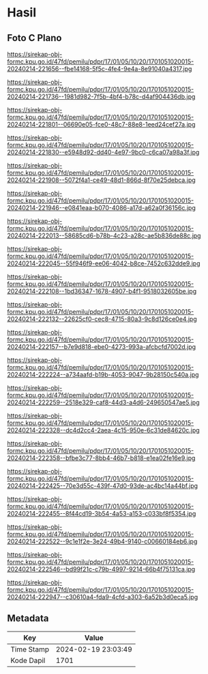# Hasil

## Foto C Plano

https://sirekap-obj-formc.kpu.go.id/47fd/pemilu/pdpr/17/01/05/10/20/1701051020015-20240214-221656--fbe14168-5f5c-4fe4-9e4a-8e91040a4317.jpg

https://sirekap-obj-formc.kpu.go.id/47fd/pemilu/pdpr/17/01/05/10/20/1701051020015-20240214-221736--1981d982-7f5b-4bf4-b78c-d4af904436db.jpg

https://sirekap-obj-formc.kpu.go.id/47fd/pemilu/pdpr/17/01/05/10/20/1701051020015-20240214-221801--06690e05-fce0-48c7-88e8-1eed24cef27a.jpg

https://sirekap-obj-formc.kpu.go.id/47fd/pemilu/pdpr/17/01/05/10/20/1701051020015-20240214-221830--e5948d92-dd40-4e97-9bc0-c6ca07a98a3f.jpg

https://sirekap-obj-formc.kpu.go.id/47fd/pemilu/pdpr/17/01/05/10/20/1701051020015-20240214-221908--5072f4a1-ce49-48d1-866d-8f70e25debca.jpg

https://sirekap-obj-formc.kpu.go.id/47fd/pemilu/pdpr/17/01/05/10/20/1701051020015-20240214-221946--e0841eaa-b070-4086-a17d-a62a0f36156c.jpg

https://sirekap-obj-formc.kpu.go.id/47fd/pemilu/pdpr/17/01/05/10/20/1701051020015-20240214-222013--58685cd6-b78b-4c23-a28c-ae5b836de88c.jpg

https://sirekap-obj-formc.kpu.go.id/47fd/pemilu/pdpr/17/01/05/10/20/1701051020015-20240214-222045--55f946f9-ee06-4042-b8ce-7452c632dde9.jpg

https://sirekap-obj-formc.kpu.go.id/47fd/pemilu/pdpr/17/01/05/10/20/1701051020015-20240214-222108--1bd36347-1678-4907-b4f1-9518032605be.jpg

https://sirekap-obj-formc.kpu.go.id/47fd/pemilu/pdpr/17/01/05/10/20/1701051020015-20240214-222132--22625cf0-cec8-4715-80a3-9c8d126ce0e4.jpg

https://sirekap-obj-formc.kpu.go.id/47fd/pemilu/pdpr/17/01/05/10/20/1701051020015-20240214-222157--b7e9d818-ebe0-4273-993a-afcbcfd7002d.jpg

https://sirekap-obj-formc.kpu.go.id/47fd/pemilu/pdpr/17/01/05/10/20/1701051020015-20240214-222224--a734aafd-b19b-4053-9047-9b28150c540a.jpg

https://sirekap-obj-formc.kpu.go.id/47fd/pemilu/pdpr/17/01/05/10/20/1701051020015-20240214-222259--2518e329-caf8-44d3-a4d6-249650547ae5.jpg

https://sirekap-obj-formc.kpu.go.id/47fd/pemilu/pdpr/17/01/05/10/20/1701051020015-20240214-222328--dc4d2cc4-2aea-4c15-950e-6c31de84620c.jpg

https://sirekap-obj-formc.kpu.go.id/47fd/pemilu/pdpr/17/01/05/10/20/1701051020015-20240214-222358--bfbe3c77-8bb4-46b7-b818-e1ea02fe16e9.jpg

https://sirekap-obj-formc.kpu.go.id/47fd/pemilu/pdpr/17/01/05/10/20/1701051020015-20240214-222425--70e3d55c-439f-47d0-93de-ac4bc14a44bf.jpg

https://sirekap-obj-formc.kpu.go.id/47fd/pemilu/pdpr/17/01/05/10/20/1701051020015-20240214-222455--8f44cd19-3b54-4a53-a153-c033bf8f5354.jpg

https://sirekap-obj-formc.kpu.go.id/47fd/pemilu/pdpr/17/01/05/10/20/1701051020015-20240214-222522--9c1e1f2e-3e24-49b4-9140-c00660184eb6.jpg

https://sirekap-obj-formc.kpu.go.id/47fd/pemilu/pdpr/17/01/05/10/20/1701051020015-20240214-222546--bd99f21c-c79b-4997-9214-66b4f75131ca.jpg

https://sirekap-obj-formc.kpu.go.id/47fd/pemilu/pdpr/17/01/05/10/20/1701051020015-20240214-222947--c30610a4-fda9-4cfd-a303-6a52b3d0eca5.jpg


## Metadata

| Key        | Value               |
| ---------- | ------------------- |
| Time Stamp | 2024-02-19 23:03:49 |
| Kode Dapil | 1701                |



